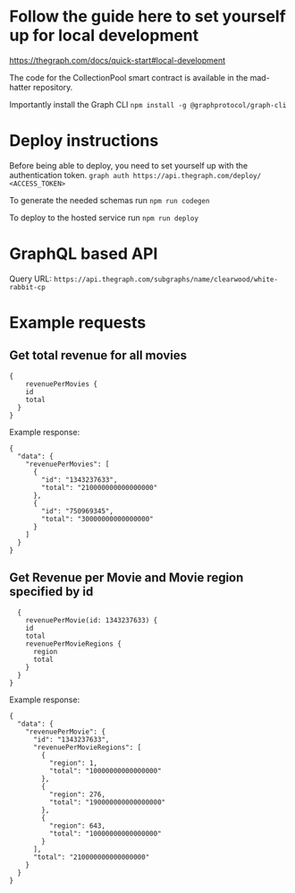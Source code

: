 # Follow the guide here to set yourself up for local development
https://thegraph.com/docs/quick-start#local-development

The code for the CollectionPool smart contract is available in the mad-hatter repository.

Importantly install the Graph CLI `npm install -g @graphprotocol/graph-cli
`
# Deploy instructions
Before being able to deploy, you need to set yourself up with the authentication token.
`graph auth https://api.thegraph.com/deploy/ <ACCESS_TOKEN>`

To generate the needed schemas run `npm run codegen`

To deploy to the hosted service run `npm run deploy`
# GraphQL based API
Query URL: `https://api.thegraph.com/subgraphs/name/clearwood/white-rabbit-cp`
# Example requests
## Get total revenue for all movies
```
{
  	revenuePerMovies {
    id
    total
  }
}

```

Example response:

```
{
  "data": {
    "revenuePerMovies": [
      {
        "id": "1343237633",
        "total": "210000000000000000"
      },
      {
        "id": "750969345",
        "total": "30000000000000000"
      }
    ]
  }
}
```
## Get Revenue per Movie and Movie region specified by id

```
  {
  	revenuePerMovie(id: 1343237633) {
    id
    total
   	revenuePerMovieRegions {
      region
      total
    }
  }
}
```
Example response:
```
{
  "data": {
    "revenuePerMovie": {
      "id": "1343237633",
      "revenuePerMovieRegions": [
        {
          "region": 1,
          "total": "10000000000000000"
        },
        {
          "region": 276,
          "total": "190000000000000000"
        },
        {
          "region": 643,
          "total": "10000000000000000"
        }
      ],
      "total": "210000000000000000"
    }
  }
}
```
